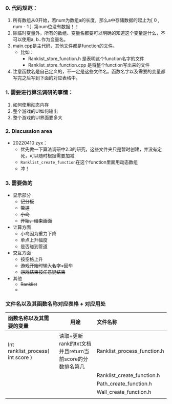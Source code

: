 ### 0. 代码规范：

1. 所有数组从0开始，若num为数组a的长度，那么a中存储数据的起止为[ 0 , num - 1 ]. 第num位没有数据！！
2. 除临时变量外，所有的数组、变量名都要可以明确的知道这个变量是什么，不可以使用a, b..作为变量名。
3. main.cpp是主代码，其他文件都是function的文件。
   * 比如：
     * Ranklist_store_function.h 是表明这个function名字的文件
     * Ranklist_store_function.cpp 是将整个function写出来的文件
4. 注意函数名是自己定义的，不一定是这些文件名。函数名字以及需要的变量都写完之后写到下面的对应表格中。

### 1. 需要进行算法调研的事情：

1. 如何使用动态内存
2. 整个游戏的UI如何输出
3. 整个游戏的UI界面要多大



### 2. Discussion area

* 20220410 zyx：
  * 优先做一下算法调研中2.3的研究，这些文件夹只是暂时创建，并没有定死，可以随时根据需要加减
  * ``Ranklist_create_function``在这个function里面用动态数组
  * 冲！



### 3. 需要做的

* 显示部分
  * ~~记分板~~
  * ~~管道~~
  * ~~小鸟~~
  * ~~开始，结束画面~~
* 计算方面
  * 小鸟因为重力下降
  * 单点上升幅度
  * 是否碰到管道
* 交互方面
  * 按空格上升
  * ~~游戏开始时输入名字+回车~~
  * ~~游戏结束按任意键结束~~
* 其他
  * ~~Ranklist~~
  * 

### 文件名以及其函数名称对应表格 + 对应用处

| 函数名称以及其需要的变量          | 用途                                                    | 文件名称                    |
| :-------------------------------- | ------------------------------------------------------- | :-------------------------- |
| Int ranklist_process( int score ) | 读取+更新rank的txt文档并且return当前score的分数排名第几 | Ranklist_process_function.h |
|                                   |                                                         | Ranklist_create_function.h  |
|                                   |                                                         | Path_create_function.h      |
|                                   |                                                         | Wall_create_function.h      |
|                                   |                                                         |                             |

